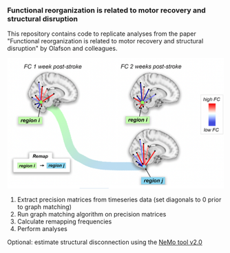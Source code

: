 ### Functional reorganization is related to motor recovery and structural disruption

This repository contains code to replicate analyses from the paper "Functional reorganization is related to motor recovery and structural disruption" by Olafson and colleagues.

![Thumbnail](thumbnail.png)

1. Extract precision matrices from timeseries data (set diagonals to 0 prior to graph matching)
2. Run graph matching algorithm on precision matrices
3. Calculate remapping frequencies
4. Perform analyses 

Optional: estimate structural disconnection using the [NeMo tool v2.0](https://kuceyeski-wcm-web.s3.us-east-1.amazonaws.com/upload.html)

